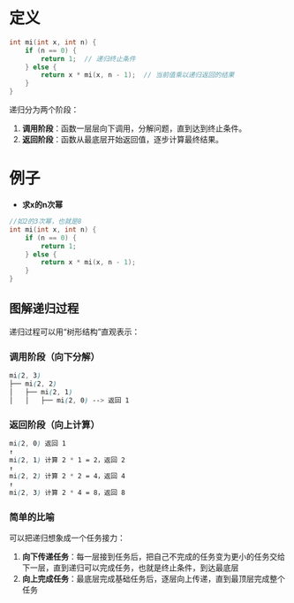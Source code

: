 # 定义

```C
int mi(int x, int n) {
    if (n == 0) {
        return 1;  // 递归终止条件
    } else {
        return x * mi(x, n - 1);  // 当前值乘以递归返回的结果
    }
}
```

递归分为两个阶段：

1. **调用阶段**：函数一层层向下调用，分解问题，直到达到终止条件。
2. **返回阶段**：函数从最底层开始返回值，逐步计算最终结果。

# 例子

- **求x的n次幂**

```C
//如2的3次幂，也就是8
int mi(int x, int n) {
    if (n == 0) {
        return 1;
    } else {
        return x * mi(x, n - 1);
    }
}
```

## **图解递归过程**

递归过程可以用“树形结构”直观表示：

### **调用阶段（向下分解）**

```Scss
mi(2, 3)
├── mi(2, 2)
│   ├── mi(2, 1)
│   │   ├── mi(2, 0) --> 返回 1
```

### **返回阶段（向上计算）**

```Scss
mi(2, 0) 返回 1
↑
mi(2, 1) 计算 2 * 1 = 2，返回 2
↑
mi(2, 2) 计算 2 * 2 = 4，返回 4
↑
mi(2, 3) 计算 2 * 4 = 8，返回 8

```

### **简单的比喻**

可以把递归想象成一个任务接力：

1. **向下传递任务**：每一层接到任务后，把自己不完成的任务变为更小的任务交给下一层，直到递归可以完成任务，也就是终止条件，到达最底层
2. **向上完成任务**：最底层完成基础任务后，逐层向上传递，直到最顶层完成整个任务